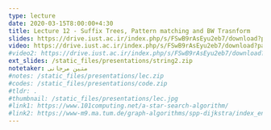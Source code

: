 ```yaml
---
type: lecture
date: 2020-03-15T8:00:00+4:30
title: Lecture 12 - Suffix Trees, Pattern matching and BW Trasnform
slides: https://drive.iust.ac.ir/index.php/s/FSwB9rAsEyu2eb7/download?path=%2FSlides&files=S12.pdf
video: https://drive.iust.ac.ir/index.php/s/FSwB9rAsEyu2eb7/download?path=%2FVideos&files=S12.mp4
#video2: https://drive.iust.ac.ir/index.php/s/FSwB9rAsEyu2eb7/download?path=%2FVideos&files=S6b.mp4
ext_slides: /static_files/presentations/string2.zip
notetaker: متین مرجانی
#notes: /static_files/presentations/lec.zip
#codes: /static_files/presentations/code.zip
#tldr: .
#thumbnail: /static_files/presentations/lec.jpg
#link1: https://www.101computing.net/a-star-search-algorithm/
#link2: https://www-m9.ma.tum.de/graph-algorithms/spp-dijkstra/index_en.html
---
```

